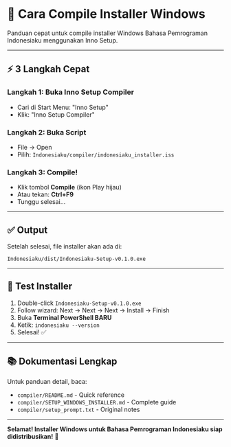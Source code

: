 # 🚀 Cara Compile Installer Windows

Panduan cepat untuk compile installer Windows Bahasa Pemrograman Indonesiaku menggunakan Inno Setup.

---

## ⚡ 3 Langkah Cepat

### Langkah 1: Buka Inno Setup Compiler
- Cari di Start Menu: "Inno Setup"
- Klik: "Inno Setup Compiler"

### Langkah 2: Buka Script
- File → Open
- Pilih: `Indonesiaku/compiler/indonesiaku_installer.iss`

### Langkah 3: Compile!
- Klik tombol **Compile** (ikon Play hijau)
- Atau tekan: **Ctrl+F9**
- Tunggu selesai...

---

## ✅ Output

Setelah selesai, file installer akan ada di:
```
Indonesiaku/dist/Indonesiaku-Setup-v0.1.0.exe
```

---

## 🧪 Test Installer

1. Double-click `Indonesiaku-Setup-v0.1.0.exe`
2. Follow wizard: Next → Next → Next → Install → Finish
3. Buka **Terminal PowerShell BARU**
4. Ketik: `indonesiaku --version`
5. Selesai! ✅

---

## 📚 Dokumentasi Lengkap

Untuk panduan detail, baca:
- `compiler/README.md` - Quick reference
- `compiler/SETUP_WINDOWS_INSTALLER.md` - Complete guide
- `compiler/setup_prompt.txt` - Original notes

---

**Selamat! Installer Windows untuk Bahasa Pemrograman Indonesiaku siap didistribusikan!** 🎉
